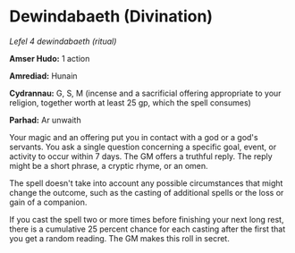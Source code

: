 # Dewindabaeth (Divination)

*Lefel 4 dewindabaeth (ritual)*

**Amser Hudo:** 1 action

**Amrediad:** Hunain

**Cydrannau:** G, S, M (incense and a sacrificial offering appropriate to your religion, together worth at least 25 gp, which the spell consumes)

**Parhad:** Ar unwaith

Your magic and an offering put you in contact with a god or a god's servants. You ask a single question concerning a specific goal, event, or activity to occur within 7 days. The GM offers a truthful reply. The reply might be a short phrase, a cryptic rhyme, or an omen.

The spell doesn't take into account any possible circumstances that might change the outcome, such as the casting of additional spells or the loss or gain of a companion.

If you cast the spell two or more times before finishing your next long rest, there is a cumulative 25 percent chance for each casting after the first that you get a random reading. The GM makes this roll in secret.